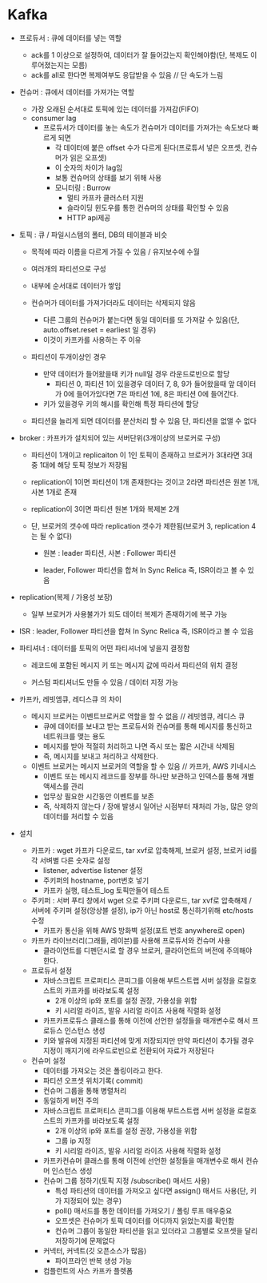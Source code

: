# Kafka

- 프로듀서 : 큐에 데이터를 넣는 역할
  - ack를 1 이상으로 설정하여, 데이터가 잘 들어갔는지 확인해야함(단, 복제도 이루어졌는지는 모름)
  - ack를 all로 한다면 복제여부도 응답받을 수 있음  // 단 속도가 느림

- 컨슈머 : 큐에서 데이터를 가져가는 역할
  - 가장 오래된 순서대로 토픽에 있는 데이터를 가져감(FIFO)
  - consumer lag
    - 프로듀서가 데이터를 놓는 속도가 컨슈머가 데이터를 가져가는 속도보다 빠르게 되면
      - 각 데이터에 붙은 offset 수가 다르게 된다(프로튜서 넣은 오프셋, 컨슈머가 읽은 오프셋)
      - 이 숫자의 차이가 lag임
      - 보통 컨슈머의 상태를 보기 위해 사용
      - 모니터링 : Burrow 
        - 멀티 카프카 클러스터 지원
        - 슬라이딩 윈도우를 통한 컨슈머의 상태를 확인할 수 있음
        - HTTP api제공

- 토픽 : 큐 / 파일시스템의 폴터, DB의 테이블과 비슷

  - 목적에 따라 이름을 다르게 가질 수 있음 / 유지보수에 수월

  - 여러개의 파티션으로 구성

  - 내부에 순서대로 데이터가 쌓임

  - 컨슈머가 데이터를 가져가더라도 데이터는 삭제되지 않음
    - 다른 그룹의 컨슈머가 붙는다면 동일 데이터를  또 가져갈 수 있음(단, auto.offset.reset = earliest 일 경우) 
    - 이것이 카프카를 사용하는 주 이유

  - 파티션이 두개이상인 경우
    - 만약 데이터가 들어왔을때 키가 null일 경우 라운드로빈으로 할당
      - 파티션 0, 파티션 1이 있을경우 데이터 7, 8, 9가 들어왔을때 앞 데이터가 0에 들어가있다면 7은 파티션 1에, 8은 파티션 0에 들어간다.
    - 키가 있을경우 키의 해시를 확인해 특정 파티션에 할당

  - 파티션을 늘리게 되면 데이터를 분산처리 할 수 있음 단, 파티션을 없앨 수 없다

    

- broker : 카프카가 설치되어 있는 서버단위(3개이상의 브로커로 구성)

  - 파티션이 1개이고 replicaiton 이 1인 토픽이 존재하고 브로커가 3대라면 3대 중 1대에 해당 토픽 정보가 저장됨

  - replication이 1이면 파티션이 1개 존재한다는 것이고 2라면 파티션은 원본 1개, 사본 1개로 존재

  - replication이 3이면 파티션 원본 1개와 복제본 2개

  - 단, 브로커의 갯수에 따라 replication 갯수가 제한됨(브로커 3, replication 4 는 될 수 없다)

    - 원본 : leader 파티션, 사본 : Follower 파티션

    - leader, Follower 파티션을 합쳐 In Sync Relica 즉, ISR이라고 볼 수 있음

      

- replication(복제 / 가용성 보장)

  - 일부 브로커가 사용불가가 되도 데이터 복제가 존재하기에 복구 가능

    

- ISR : leader, Follower 파티션을 합쳐 In Sync Relica 즉, ISR이라고 볼 수 있음

- 파티셔너 : 데이터를 토픽의 어떤 파티셔너에 넣을지 결정함

  - 레코드에 포함된 메시지 키 또는 메시지 값에 따라서 파티션의 위치 결정

  - 커스텀 파티셔너도 만들 수 있음 / 데이터 지정 가능

    

- 카프카, 레빗엠큐, 레디스큐 의 차이

  - 메시지 브로커는 이벤트브로커로 역할을 할 수 없음  // 레빗엠큐, 레디스 큐
    - 큐에 데이터를 보내고 받는 프로듀서와 컨슈머를 통해 메시지를 통신하고 네트워크를 맺는 용도
    - 메시지를 받아 적절히 처리하고 나면 즉시 또는 짧은 시간내 삭제됨
    - 즉, 메시지를 보내고 처리하고 삭제한다.
  - 이벤트 브로커는 메시지 브로커의 역할을 할 수 있음 // 카프카, AWS 키네시스
    -  이벤트 또는 메시지 레코드를 장부를 하나만 보관하고 인덱스를 통해 개별 액세스를 관리 
    - 업무상 필요한 시간동안 이벤트를 보존
    - 즉, 삭제하지 않는다 / 장애 발생시 일어난 시점부터 재처리 가능, 많은 양의 데이터를 처리할 수 있음

- 설치

  - 카프카 : wget 카프카 다운로드, tar xvf로 압축해제, 브로커 설정,  브로커 id를 각 서벼별  다른 숫자로 설정
    -  listener, advertise listener 설정
    - 주키퍼의 hostname, port번호 넣기
    - 카프카 실행, 테스트_log 토픽만들어 테스트
  - 주키퍼 : 서버 푸티 창에서 wget 으로 주키퍼 다운로드, tar xvf로 압축해제 / 서버에 주키퍼 설정(앙상블 설정), ip가 아닌 host로 통신하기위해 etc/hosts 수정
    - 카프카 통신을 위해 AWS 방화벽 설정(포트 번호 anywhere로 open)
  - 카프카 라이브러리(그래들, 레이븐)를 사용해 프로듀서와 컨슈머 사용
    - 클라이언트를 디펜던시로 할 경우 브로커, 클라이언트의 버전에 주의해야 한다.
  - 프로듀서 설정
    - 자바스크립트 프로퍼티스 콘피그를 이용해 부트스트랩 서버 설정을 로컬호스트의 카프카를 바라보도록 설정
      - 2개 이상의 ip와 포트를 설정 권장, 가용성을 위함
      - 키 시리얼 라이즈, 발유 시리얼 라이즈 사용해 직렬화 설정
    - 카프카프로듀스 클래스를 통해 이전에 선언한 설정들을 매개변수로 해서 프로듀스 인스턴스 생성
    - 키와 발유에 지정된 파티션에 맞게 저장되지만 만약 파티션이 추가될 경우 지정이 깨지기에 라우드로빈으로 전환되어 자료가 저장된다
  - 컨슈머 설정
    - 데이터를 가져오는 것은 폴링이라고 한다.
    - 파티션 오프셋 위치기록( commit)
    - 컨슈머 그룹을 통해 병렬처리
    - 동일하게 버전 주의
    - 자바스크립트 프로퍼티스 콘피그를 이용해 부트스트랩 서버 설정을 로컬호스트의 카프카를 바라보도록 설정
      - 2개 이상의 ip와 포트를 설정 권장, 가용성을 위함
      - 그룹 ip 지정
      - 키 시리얼 라이즈, 발유 시리얼 라이즈 사용해 직렬화 설정
    - 카프카컨슈머 클래스를 통해 이전에 선언한 설정들을 매개변수로 해서 컨슈머 인스턴스 생성
    - 컨슈머 그룹 정하기(토픽 지정 /subscribe() 매서드 사용)
      - 특성 파티션의 데이터를 가져오고 싶다면 assign() 매서드 사용(단, 키가 지정되어 있는 경우)
      - poll() 매서드를 통한 데이터를 가져오기 / 폴링 루프  매우중요
      - 오프셋은 컨슈머가 토픽 데이터를 어디까지 읽었는지를 확인함
      - 컨슈머 그룹이 동일한 파티션을 읽고 있더라고 그룹별로 오프셋을 달리 저장하기에 문제없다
    - 커넥터, 커넥트(깃 오픈소스가 많음)
      - 파이프라인 반복 생성 가능
    - 컴플런트의 사스 카프카 플렛폼

